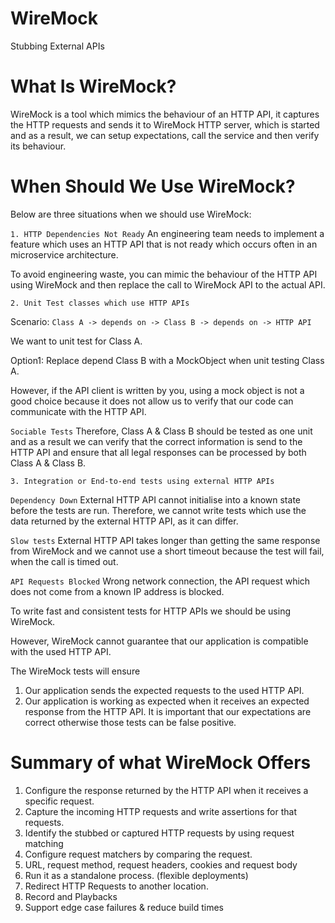 # WireMock
Stubbing External APIs

# What Is WireMock?
WireMock is a tool which mimics the behaviour of an HTTP API, it captures the HTTP requests and sends it to WireMock HTTP server, which is started and as a result, we can setup expectations, call the service and then verify its behaviour.

# When Should We Use WireMock?
Below are three situations when we should use WireMock:

`1.	HTTP Dependencies Not Ready`
An engineering team needs to implement a feature which uses an HTTP API that is not ready which occurs often in an microservice architecture.

To avoid engineering waste, you can mimic the behaviour of the HTTP API using WireMock and then replace the call to WireMock API to the actual API. 

`2.	Unit Test classes which use HTTP APIs`

Scenario: `Class A -> depends on -> Class B -> depends on -> HTTP API`

We want to unit test for Class A.

Option1: Replace depend Class B with a MockObject when unit testing Class A.

However, if the API client is written by you, using a mock object is not a good choice because it does not allow us to verify that our code can communicate with the HTTP API. 

`Sociable Tests`
Therefore, Class A & Class B should be tested as one unit and as a result we can verify that the correct information is send to the HTTP API and ensure that all legal responses can be processed by both Class A & Class B.

`3.	Integration or End-to-end tests using external HTTP APIs`

`Dependency Down`
External HTTP API cannot initialise into a known state before the tests are run. Therefore, we cannot write tests which use the data returned by the external HTTP API, as it can differ.

`Slow tests` 
External HTTP API takes longer than getting the same response from WireMock and we cannot use a short timeout because the test will fail, when the call is timed out.

`API Requests Blocked`
Wrong network connection, the API request which does not come from a known IP address is blocked.

To write fast and consistent tests for HTTP APIs we should be using WireMock.

However, WireMock cannot guarantee that our application is compatible with the used HTTP API. 

The WireMock tests will ensure 
1.	Our application sends the expected requests to the used HTTP API.
2.	Our application is working as expected when it receives an expected response from the HTTP API.
It is important that our expectations are correct otherwise those tests can be false positive.  

# Summary of what WireMock Offers
1.	Configure the response returned by the HTTP API when it receives a specific request.
2.	Capture the incoming HTTP requests and write assertions for that requests.
3.	Identify the stubbed or captured HTTP requests by using request matching
4.	Configure request matchers by comparing the request.
1.	URL, request method, request headers, cookies and request body
5.	Run it as a standalone process. (flexible deployments)
6.	Redirect HTTP Requests to another location.
7.	Record and Playbacks
8.	Support edge case failures & reduce build times
